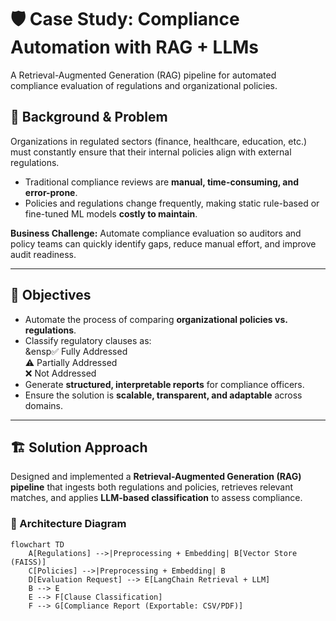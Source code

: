 # 🛡️ Case Study: Compliance Automation with RAG + LLMs
A Retrieval-Augmented Generation (RAG) pipeline for automated compliance evaluation of regulations and organizational policies.

## 📌 Background & Problem
Organizations in regulated sectors (finance, healthcare, education, etc.) must constantly ensure that their internal policies align with external regulations.  

- Traditional compliance reviews are **manual, time-consuming, and error-prone**.  
- Policies and regulations change frequently, making static rule-based or fine-tuned ML models **costly to maintain**.  

**Business Challenge:** Automate compliance evaluation so auditors and policy teams can quickly identify gaps, reduce manual effort, and improve audit readiness.  


---


## 🎯 Objectives
- Automate the process of comparing **organizational policies vs. regulations**.  
- Classify regulatory clauses as:  
        &ensp✅ Fully Addressed  
        ⚠️ Partially Addressed  
        ❌ Not Addressed  
- Generate **structured, interpretable reports** for compliance officers.  
- Ensure the solution is **scalable, transparent, and adaptable** across domains.  


---


## 🏗️ Solution Approach
Designed and implemented a **Retrieval-Augmented Generation (RAG) pipeline** that ingests both regulations and policies, retrieves relevant matches, and applies **LLM-based classification** to assess compliance.  

### 🔹 Architecture Diagram
```mermaid
flowchart TD
    A[Regulations] -->|Preprocessing + Embedding| B[Vector Store (FAISS)]
    C[Policies] -->|Preprocessing + Embedding| B
    D[Evaluation Request] --> E[LangChain Retrieval + LLM]
    B --> E
    E --> F[Clause Classification]
    F --> G[Compliance Report (Exportable: CSV/PDF)]
